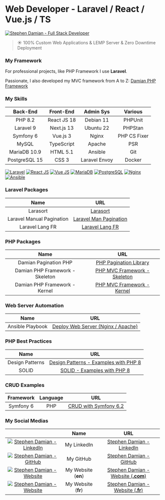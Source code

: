 # Web Developer - Laravel / React / Vue.js / TS

[![Stephen Damian - Full Stack Developer](https://raw.githubusercontent.com/s-damian/medias/main/s-damian-logo-full-stack.webp)](https://github.com/s-damian)

> &#9728; 100% Custom Web Applications & LEMP Server & Zero Downtime Deployment

### My Framework

For professional projects, like PHP Framework I use **Laravel**.

Passionate, I also developed my MVC framework from A to Z:
[Damian PHP Framework](https://github.com/s-damian/damian-php)

### My Skills

| Back-End      | Front-End   | Admin Sys       | Various |
|:-------------:|:-----------:|:---------------:|:-------:|
| PHP 8.2       | React JS 18 | Debian 11       | PHPUnit |
| Laravel 9     | Next.js 13  | Ubuntu 22       | PHPStan |
| Symfony 6     | Vue.js 3    | Nginx           | PHP CS Fixer |
| MySQL         | TypeScript  | Apache          | PSR |
| MariaDB 10.9  | HTML 5.1    | Ansible         | Git |
| PostgreSQL 15 | CSS 3       | Laravel Envoy   | Docker |

[![Laravel](https://raw.githubusercontent.com/s-damian/medias/main/technos/laravel.webp)](https://github.com/s-damian)
[![React JS](https://raw.githubusercontent.com/s-damian/medias/main/technos/react-js.webp)](https://github.com/s-damian)
[![Vue JS](https://raw.githubusercontent.com/s-damian/medias/main/technos/vue-js.webp)](https://github.com/s-damian)
[![MariaDB](https://raw.githubusercontent.com/s-damian/medias/main/technos/mariadb.webp)](https://github.com/s-damian)
[![PostgreSQL](https://raw.githubusercontent.com/s-damian/medias/main/technos/postgresql.webp)](https://github.com/s-damian)
[![Nginx](https://raw.githubusercontent.com/s-damian/medias/main/technos/nginx.webp)](https://github.com/s-damian)
[![Ansible](https://raw.githubusercontent.com/s-damian/medias/main/technos/ansible.webp)](https://github.com/s-damian)

### Laravel Packages

| Name | URL |
|:----:|:---:|
| Larasort | [Larasort](https://github.com/s-damian/larasort) |
| Laravel Manual Pagination | [Laravel Man Pagination](https://github.com/s-damian/laravel-man-pagination) |
| Laravel Lang FR | [Laravel Lang FR](https://github.com/s-damian/laravel-lang-fr) |

### PHP Packages

| Name | URL |
|:----:|:---:|
| Damian Pagination PHP | [PHP Pagination Library](https://github.com/s-damian/damian-pagination-php) |
| Damian PHP Framework - Skeleton | [PHP MVC Framework - Skeleton](https://github.com/s-damian/damian-php) |
| Damian PHP Framework - Kernel | [PHP MVC Framework - Kernel](https://github.com/s-damian/damian-php-fw) |

### Web Server Automation

| Name | URL |
|:----:|:---:|
| Ansible Playbook | [Deploy Web Server (Nginx / Apache)](https://github.com/s-damian/ansible-web-server-debian) |

### PHP Best Practices

| Name | URL |
|:----:|:---:|
| Design Patterns | [Design Patterns - Examples with PHP 8](https://github.com/s-damian/design-patterns-php) |
| SOLID | [SOLID - Examples with PHP 8](https://github.com/s-damian/solid-php) |

### CRUD Examples

| Framework | Language | URL |
|:---------:|:--------:|:---:|
| Symfony 6 | PHP | [CRUD with Symfony 6.2](https://github.com/s-damian/symfony-crud-example) |

### My Social Medias

| | Name | URL |
|:--:|:--:|:--:|
| [![Stephen Damian - LinkedIn](https://raw.githubusercontent.com/s-damian/medias/main/favicon-linkedin.png)](https://www.linkedin.com/in/stephen-damian/) | My LinkedIn         | [Stephen Damian - LinkedIn](https://www.linkedin.com/in/stephen-damian/) |
| [![Stephen Damian - GitHub](https://raw.githubusercontent.com/s-damian/medias/main/favicon-github.png)](https://github.com/s-damian)                     | My GitHub           | [Stephen Damian - GitHub](https://github.com/s-damian) |
| [![Stephen Damian - Website](https://raw.githubusercontent.com/s-damian/medias/main/favicon-s-damian.ico)](https://www.damian-freelance.com/)            | My Website (**en**) | [Stephen Damian - Website (**.com**)](https://www.damian-freelance.com/) |
| [![Stephen Damian - Website](https://raw.githubusercontent.com/s-damian/medias/main/favicon-s-damian.ico)](https://www.damian-freelance.fr/)             | My Website (**fr**) | [Stephen Damian - Website (**.fr**)](https://www.damian-freelance.fr/) |
